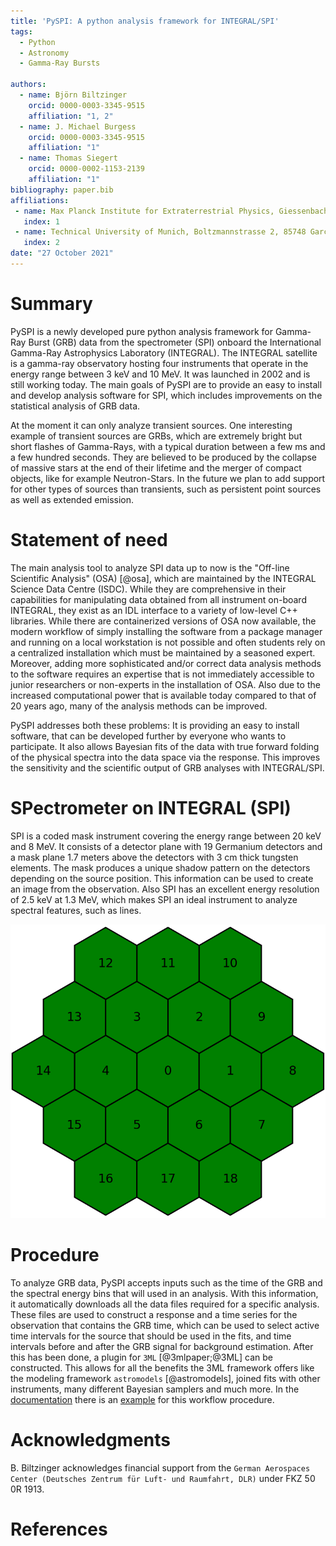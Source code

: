 ```yaml
---
title: 'PySPI: A python analysis framework for INTEGRAL/SPI'
tags:
  - Python
  - Astronomy
  - Gamma-Ray Bursts

authors:
  - name: Björn Biltzinger
    orcid: 0000-0003-3345-9515
    affiliation: "1, 2"
  - name: J. Michael Burgess
    orcid: 0000-0003-3345-9515
    affiliation: "1"
  - name: Thomas Siegert
    orcid: 0000-0002-1153-2139
    affiliation: "1"
bibliography: paper.bib
affiliations:
 - name: Max Planck Institute for Extraterrestrial Physics, Giessenbachstrasse, 85748 Garching, Germany  
   index: 1
 - name: Technical University of Munich, Boltzmannstrasse 2, 85748 Garching, Germany
   index: 2
date: "27 October 2021"
---
```


# Summary

PySPI is a newly developed pure python analysis framework for 
Gamma-Ray Burst (GRB) data from the spectrometer (SPI) onboard the 
International Gamma-Ray Astrophysics Laboratory (INTEGRAL). The INTEGRAL 
satellite is a gamma-ray observatory hosting four instruments that 
operate in the energy range between 3 keV and 10 MeV. It was launched in 
2002 and is still working today. The main goals of PySPI are to provide 
an easy to install and develop analysis software for SPI, which includes 
improvements on the statistical analysis of GRB data.

At the moment it can only analyze transient sources. One interesting example of 
transient sources are GRBs, which are extremely bright but short flashes 
of Gamma-Rays, with a typical duration between a few ms and a few hundred seconds. They are
believed to be produced by the collapse of massive stars at the end of their lifetime and
the merger of compact objects, like for example Neutron-Stars. In the future we plan to add support for other types of sources than transients, such as persistent point sources as well as extended emission.


# Statement of need

The main analysis tool to analyze SPI data up to now is the
"Off-line Scientific Analysis" (OSA) [@osa], which are maintained by
the INTEGRAL Science Data Centre (ISDC). While they are comprehensive
in their capabilities for manipulating data obtained from all
instrument on-board INTEGRAL, they exist as an IDL interface to a
variety of low-level C++ libraries. While there are containerized 
versions of OSA now available, the modern workflow of simply installing 
the software from a package manager and running on a local workstation is 
not possible and often students rely on a centralized installation which 
must be maintained by a seasoned expert. Moreover, adding more sophisticated 
and/or correct data analysis methods to the software requires an expertise 
that is not immediately accessible to junior researchers or non-experts in 
the installation of OSA. Also due to the
increased computational power that is available today compared to that
of 20 years ago, many of the analysis methods can be improved.

PySPI addresses both these problems: It is providing an easy to install 
software, that can be developed further by everyone who wants to participate. 
It also allows Bayesian fits of the data with true forward folding of the physical spectra 
into the data space via the response. This improves the sensitivity 
and the scientific output of GRB analyses with INTEGRAL/SPI. 


# SPectrometer on INTEGRAL (SPI)

SPI is a coded mask instrument covering the energy range between 20 keV and 8 MeV. It consists of a detector plane with 19 Germanium detectors and a mask plane 1.7 meters above the detectors with 3 cm thick tungsten elements. The mask produces a unique shadow pattern on the detectors depending on the source position. This information can be used to create an image from the observation. Also SPI has an excellent energy resolution of 2.5 keV at 1.3 MeV, which makes SPI an ideal instrument to analyze spectral features, such as lines. 

![SPI detector plane setup.](joss_plots/spi_detectors.png)


# Procedure

To analyze GRB data, PySPI accepts inputs such as the time of the GRB
and the spectral energy bins that will used in an analysis. With this
information, it automatically downloads all the data files required
for a specific analysis. These files are used to construct a response 
and a time series for the observation that contains the GRB time, which 
can be used to select active time intervals for the source that should 
be used in the fits, and time intervals before and after the 
GRB signal for background estimation. After this has been done, a plugin 
for `3ML` [@3mlpaper;@3ML] can be constructed. This allows for all the benefits the 3ML 
framework offers like the modeling framework `astromodels` [@astromodels], joined 
fits with other instruments, many different Bayesian samplers and much more. 
In the [documentation](https://pyspi.readthedocs.io/en/latest/) there is an
[example](https://pyspi.readthedocs.io/en/latest/notebooks/grb_analysis/)
for this workflow procedure.


# Acknowledgments

B. Biltzinger acknowledges financial support from the `German Aerospaces Center (Deutsches Zentrum für Luft- und Raumfahrt, DLR)` under FKZ 50 0R 1913. 


# References

